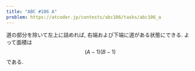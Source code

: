 ```yaml
---
title: "ABC #106 A"
problem: https://atcoder.jp/contests/abc106/tasks/abc106_a
---
```

道の部分を除いて左上に詰めれば, 右端および下端に道がある状態にできる. よって面積は $$ (A-1)(B-1) $$ である.
